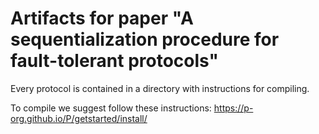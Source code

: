 # Artifacts for paper "A sequentialization procedure for fault-tolerant protocols"

Every protocol is contained in a directory with instructions for compiling.

To compile we suggest follow these instructions: https://p-org.github.io/P/getstarted/install/
